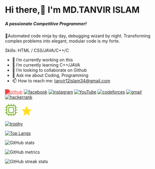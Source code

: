# Hi there,👋 I'm MD.TANVIR ISLAM
##### A passionate Competitive Programmer!

🤖Automated code ninja by day, debugging wizard by night. Transforming complex problems into elegant, modular code is my forte.

Skills: HTML / CSS/JAVA/C++/C

- 🔭 I’m currently working on this 
- 🌱 I’m currently learning C++/JAVA 
- 👯 I’m looking to collaborate on Github 
- 💬 Ask me about Coding, Programming 
- 📫 How to reach me: tanvir12islam34@gmail.com 


[<img src='https://cdn.jsdelivr.net/npm/simple-icons@3.0.1/icons/github.svg' alt='github' height='40' style="filter: invert(47%) sepia(94%) saturate(6044%) hue-rotate(343deg) brightness(109%) contrast(88%);">](https://github.com/tanvir-136)
[<img src='https://cdn.jsdelivr.net/npm/simple-icons@3.0.1/icons/facebook.svg' alt='facebook' height='40'  color='orange'>](https://www.facebook.com/tanvir12islam34)  [<img src='https://cdn.jsdelivr.net/npm/simple-icons@3.0.1/icons/instagram.svg' alt='instagram' height='40'  color='orange'>](https://www.instagram.com/tanvir__islam__/)  [<img src='https://cdn.jsdelivr.net/npm/simple-icons@3.0.1/icons/youtube.svg' alt='YouTube' height='40'  color='orange'>](https://www.youtube.com/channel/tanvir12)  [<img src='https://cdn.jsdelivr.net/npm/simple-icons@3.0.1/icons/codeforces.svg' alt='codeforces' height='40'  color='orange'>](https://codeforces.com/profile/Tanvir_136)  [<img src='https://cdn.jsdelivr.net/npm/simple-icons@3.0.1/icons/gmail.svg' alt='gmail' height='40'  color='orange'>](tanvir12islam34@gmail.com)  [<img src='https://cdn.jsdelivr.net/npm/simple-icons@3.0.1/icons/hackerrank.svg' alt='hackerrank' height='40' color='orange'>](tanvir_islam__)  

<a href='https://docs.github.com/en/developers'><img src='https://raw.githubusercontent.com/acervenky/animated-github-badges/master/assets/devbadge.gif' width='40' height='40'></a> <a href='https://stars.github.com/'><img src='https://raw.githubusercontent.com/acervenky/animated-github-badges/master/assets/starbadge.gif' width='35' height='35'></a> 

[![trophy](https://github-profile-trophy.vercel.app/?username=tanvir-136)](https://github.com/ryo-ma/github-profile-trophy)

[![Top Langs](https://github-readme-stats.vercel.app/api/top-langs/?username=tanvir-136)](https://github.com/anuraghazra/github-readme-stats)

![GitHub stats](https://github-readme-stats.vercel.app/api?username=tanvir-136&show_icons=true&count_private=true)  

![GitHub metrics](https://metrics.lecoq.io/tanvir-136)  

![GitHub streak stats](https://streak-stats.demolab.com/?user=tanvir-136)  

